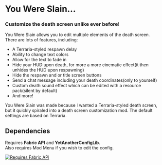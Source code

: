 # You Were Slain...

### Customize the death screen unlike ever before!

You Were Slain allows you to edit multiple elements of the death screen. There are lots of features, including:
- A Terraria-styled respawn delay
- Ability to change text colors
- Allow for the text to fade in
- Hide your HUD upon death, for more a more cinematic effect(it then unhides the HUD upon respawning)
- Hide the respawn and or title screen buttons
- Send a chat message including your death coordinates(only to yourself)
- Custom death sound effect which can be edited with a resource pack(silent by default)
- And more!

You Were Slain was made because I wanted a Terraria-styled death screen, but it quickly spiraled into a death screen customization mod. The default settings are based on Terraria.

## Dependencies

Requires **Fabric API** and **YetAnotherConfigLib**.  
Also requires Mod Menu if you wish to edit the config.

[![Requires Fabric API](https://i.imgur.com/OIHAigX.png)](https://modrinth.com/mod/fabric-api)
